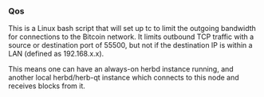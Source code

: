 ### Qos ###

This is a Linux bash script that will set up tc to limit the outgoing bandwidth for connections to the Bitcoin network. It limits outbound TCP traffic with a source or destination port of 55500, but not if the destination IP is within a LAN (defined as 192.168.x.x).

This means one can have an always-on herbd instance running, and another local herbd/herb-qt instance which connects to this node and receives blocks from it.
